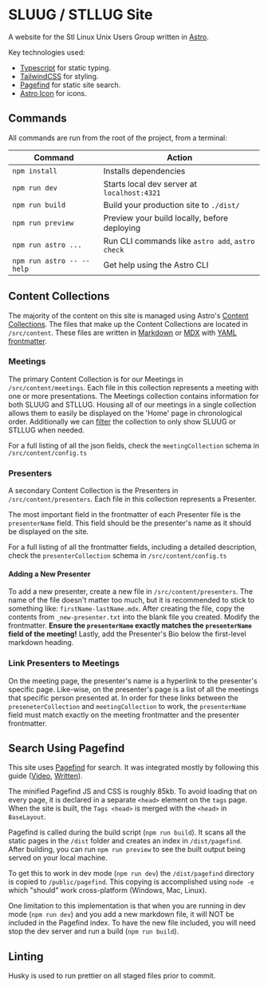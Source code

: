 # SLUUG / STLLUG Site

A website for the Stl Linux Unix Users Group written in [Astro](https://astro.build/).

Key technologies used:

-   [Typescript](https://www.typescriptlang.org/) for static typing.
-   [TailwindCSS](https://tailwindcss.com/) for styling.
-   [Pagefind](https://pagefind.app/) for static site search.
-   [Astro Icon](https://www.astroicon.dev/) for icons.

## Commands

All commands are run from the root of the project, from a terminal:

| Command                   | Action                                           |
| ------------------------- | ------------------------------------------------ |
| `npm install`             | Installs dependencies                            |
| `npm run dev`             | Starts local dev server at `localhost:4321`      |
| `npm run build`           | Build your production site to `./dist/`          |
| `npm run preview`         | Preview your build locally, before deploying     |
| `npm run astro ...`       | Run CLI commands like `astro add`, `astro check` |
| `npm run astro -- --help` | Get help using the Astro CLI                     |

## Content Collections

The majority of the content on this site is managed using Astro's [Content Collections](https://docs.astro.build/en/guides/content-collections/). The files that make up the Content Collections are located in `/src/content`. These files are written in [Markdown](https://docs.astro.build/en/guides/markdown-content/) or [MDX](https://mdxjs.com/) with [YAML frontmatter](https://dev.to/paulasantamaria/introduction-to-yaml-125f).

### Meetings

The primary Content Collection is for our Meetings in `/src/content/meetings`. Each file in this collection represents a meeting with one or more presentations. The Meetings collection contains information for both SLUUG and STLLUG. Housing all of our meetings in a single collection allows them to easily be displayed on the 'Home' page in chronological order. Additionally we can [filter](https://docs.astro.build/en/guides/content-collections/#filtering-collection-queries) the collection to only show SLUUG or STLLUG when needed.

For a full listing of all the json fields, check the `meetingCollection` schema in `/src/content/config.ts`

### Presenters

A secondary Content Collection is the Presenters in `/src/content/presenters`. Each file in this collection represents a Presenter.

The most important field in the frontmatter of each Presenter file is the `presenterName` field. This field should be the presenter's name as it should be displayed on the site.

For a full listing of all the frontmatter fields, including a detailed description, check the `presenterCollection` schema in `/src/content/config.ts`

#### Adding a New Presenter

To add a new presenter, create a new file in `/src/content/presenters`. The name of the file doesn't matter too much, but it is recommended to stick to something like: `firstName-lastName.mdx`. After creating the file, copy the contents from `_new-presenter.txt` into the blank file you created. Modify the frontmatter. **Ensure the `presenterName` exactly matches the `presenterName` field of the meeting!** Lastly, add the Presenter's Bio below the first-level markdown heading.

### Link Presenters to Meetings

On the meeting page, the presenter's name is a hyperlink to the presenter's specific page. Like-wise, on the presenter's page is a list of all the meetings that specific person presented at. In order for these links between the `preseneterCollection` and `meetingCollection` to work, the `presenterName` field must match exactly on the meeting frontmatter and the presenter frontmatter.

## Search Using Pagefind

This site uses [Pagefind](https://pagefind.app/) for search. It was integrated mostly by following this guide ([Video](https://www.youtube.com/watch?v=v79VRrfVau8), [Written](https://chrispennington.blog/blog/pagefind-static-search-for-astro-sites/)).

The minified Pagefind JS and CSS is roughly 85kb. To avoid loading that on every page, it is declared in a separate `<head>` element on the `tags` page. When the site is built, the `Tags <head>` is merged with the `<head>` in `BaseLayout`.

Pagefind is called during the build script (`npm run build`). It scans all the static pages in the `/dist` folder and creates an index in `/dist/pagefind`. After building, you can run `npm run preview` to see the built output being served on your local machine.

To get this to work in dev mode (`npm run dev`) the `/dist/pagefind` directory is copied to `/public/pagefind`. This copying is accomplished using `node -e` which "should" work cross-platform (Windows, Mac, Linux).

One limitation to this implementation is that when you are running in dev mode (`npm run dev`) and you add a new markdown file, it will NOT be included in the Pagefind index. To have the new file included, you will need stop the dev server and run a build (`npm run build`).

## Linting

Husky is used to run prettier on all staged files prior to commit.
